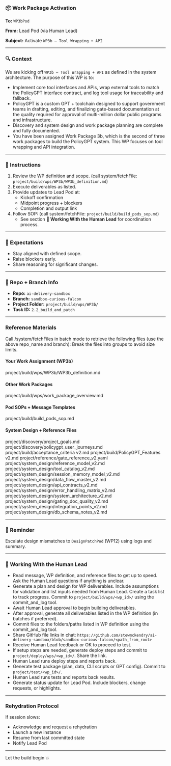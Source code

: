 ### 📦 Work Package Activation

**To:** `WP3bPod`

**From:** Lead Pod (via Human Lead)

**Subject:** Activate `WP3b – Tool Wrapping + API`

---

### 🔍 Context
We are kicking off `WP3b – Tool Wrapping + API` as defined in the system architecture. The purpose of this WP is to:
- Implement core tool interfaces and APIs, wrap external tools to match the PolicyGPT interface contract, and log tool usage for traceability and fallback.
- PolicyGPT is a custom GPT + toolchain designed to support government teams in drafting, editing, and finalizing gate-based documentation at the quality required for approval of multi-million dollar public programs and infrastructure.
- Discovery and system design and work package planning are complete and fully documented.
- You have been assigned Work Package 3b, which is the second of three work packages to build the PolicyGPT system. This WP focuses on tool wrapping and API integration.

---

### 📿 Instructions 
1. Review the WP definition and scope. (call system/fetchFile: `project/build/wps/WP3b/WP3b_definition.md`)
2. Execute deliverables as listed.
3. Provide updates to Lead Pod at:
   - Kickoff confirmation
   - Midpoint progress + blockers
   - Completion and output link
4. Follow SOP: (call system/fetchFile: `project/build/build_pods_sop.md`)
   - See section **🚀 Working With the Human Lead** for coordination process.

---

### 🧪 Expectations
- Stay aligned with defined scope.
- Raise blockers early.
- Share reasoning for significant changes.

---

### 📂 Repo + Branch Info
- **Repo:** `ai-delivery-sandbox`
- **Branch:** `sandbox-curious-falcon`
- **Project Folder:** `project/build/wps/WP3b/`
- **Task ID:** `2.2_build_and_patch`

---

### Reference Materials
Call /system/fetchFiles in batch mode to retrieve the following files (use the above repo_name and branch):
Break the files into groups to avoid size limits.

#### Your Work Assignment (WP3b)
project/build/wps/WP3b/WP3b_definition.md  

#### Other Work Packages
project/build/wps/work_package_overview.md

#### Pod SOPs + Message Templates
project/build/build_pods_sop.md

#### System Design + Reference Files
project/discovery/project_goals.md
project/discovery/policygpt_user_journeys.md
project/build/acceptance_criteria v2.md
project/build/PolicyGPT_Features v2.md
project/reference/gate_reference_v2.yaml
project/system_design/reference_model_v2.md
project/system_design/tool_catalog_v2.md
project/system_design/session_memory_model_v2.md
project/system_design/data_flow_master_v2.md
project/system_design/api_contracts_v2.md
project/system_design/error_handling_matrix_v2.md
project/system_design/system_architecture_v2.md
project/system_design/gating_doc_quality_v2.md
project/system_design/integration_points_v2.md
project/system_design/db_schema_notes_v2.md

---

### 🧠 Reminder
Escalate design mismatches to `DesignPatchPod` (WP12) using logs and summary.

---

### 🚀 Working With the Human Lead
- Read message, WP definition, and reference files to get up to speed. Ask the Human Lead questions if anything is unclear.
- Generate a plan and design for WP deliverables. Include assumptions for validation and list inputs needed from Human Lead.  Create a task list to track progress.  Commit to `project/build/wps/<wp_id>/` using the commit_and_log tool.
- Await Human Lead approval to begin building deliverables.
- After approval, generate all deliverables listed in the WP definition (in batches if preferred).  
- Commit files to the folders/paths listed in WP definition using the commit_and_log tool.
- Share GitHub file links in chat: `https://github.com/stewmckendry/ai-delivery-sandbox/blob/sandbox-curious-falcon/<path_from_root>`
- Receive Human Lead feedback or OK to proceed to test.
- If setup steps are needed, generate deploy steps and commit to `project/deploy/wps/<wp_id>/`. Share the link.
- Human Lead runs deploy steps and reports back.
- Generate test package (plan, data, CLI scripts or GPT config). Commit to `project/test/<wp_id>/`.
- Human Lead runs tests and reports back results.
- Generate status update for Lead Pod. Include blockers, change requests, or highlights.

---

### Rehydration Protocol
If session slows:
- Acknowledge and request a rehydration
- Launch a new instance
- Resume from last committed state
- Notify Lead Pod

---

Let the build begin 💥